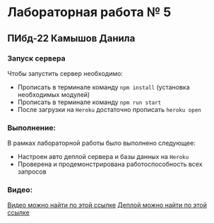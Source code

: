 # Лабораторная работа № 5  
## ПИбд-22 Камышов Данила  
### Запуск сервера  
Чтобы запустить сервер необходимо:  
  
* Прописать в терминале команду `npm install` (установка необходимых модулей)  
* Прописать в терминале команду `npm run start`  
* После загрузки на `Heroku` достаточно прописать `heroku open`

### Выполнение:  
В рамках лабораторной работы было выполнено следующее:
* Настроен авто деплой сервера и базы данных на `Heroku`
* Проверена и продемонстрирована работоспособность всех запросов

### Видео:  
[Видео можно найти по этой ссылке](https://drive.google.com/file/d/1Or0sq_kwNAYPDlEQ8j43Qb5WU4b089JY/view?usp=sharing)
[Деплой можно найти по этой ссылке](https://morning-sierra-02108.herokuapp.com/)
